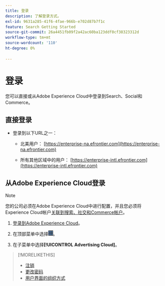 ```yaml
---
title: 登录
description: 了解登录方式。
exl-id: 9631a285-41f6-4fae-966b-e702d87b7f1c
feature: Search Getting Started
source-git-commit: 26a4451fb09f2a42ac60ba123ddf0cf38323312d
workflow-type: tm+mt
source-wordcount: '110'
ht-degree: 0%

---
```


# 登录

您可以直接或从Adobe Experience Cloud中登录到Search、Social和Commerce。

## 直接登录

* 登录到以下URL之一：

   * 北美用户： [https://enterprise-na.efrontier.com](https://enterprise-na.efrontier.com)

   * 所有其他区域中的用户： [https://enterprise-intl.efrontier.com](https://enterprise-intl.efrontier.com)

## 从Adobe Experience Cloud登录

>[!NOTE]
>
>您的公司必须在Adobe Experience Cloud中进行配置，并且您必须将Experience Cloud帐户[关联到搜索、社交和Commerce帐户](https://experiencecloud.adobe.com/resources/help/zh_CN/mcloud/organizations.html)。

1. [登录到Adobe Experience Cloud](https://experienceleague.adobe.com/docs/core-services/interface/experience-cloud.html?lang=zh-Hans#signin)。

1. 在顶部菜单中选择![解决方案选择器](/help/search-social-commerce/assets/menu-icon.png "解决方案选择器")。

1. 在子菜单中选择&#x200B;**[!UICONTROL Advertising Cloud]**。

>[!MORELIKETHIS]
>
>* [注销](sign-out.md)
>* [更改密码](/help/search-social-commerce/tools/password-change.md)
>* [用户界面的组织方式](user-interface.md)

